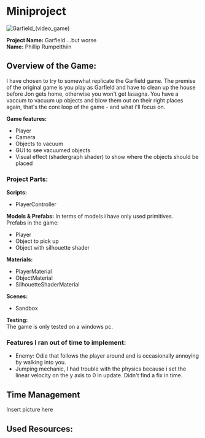 # Miniproject
![Garfield_(video_game)](https://github.com/user-attachments/assets/72f081ea-30ec-483d-a4ad-b6a42287c13e)

**Project Name:** Garfield ...but worse
<br> **Name:** Phillip Rumpelthiin

## Overview of the Game:
I have chosen to try to somewhat replicate the Garfield game. The premise of the original game is you play as Garfield and have to clean up the house before Jon gets home, otherwise you won't get lasagna. You have a vaccum to vacuum up objects and blow them out on their right places again, that's the core loop of the game - and what i'll focus on. 

**Game features:** 
* Player 
* Camera 
* Objects to vacuum 
* GUI to see vacuumed objects 
* Visual effect (shadergraph shader) to show where the objects should be placed 

### Project Parts:
**Scripts:** 
* PlayerController

**Models & Prefabs:**
In terms of models i have only used primitives. 
<br> Prefabs in the game: 
* Player
* Object to pick up
* Object with silhouette shader

**Materials:**
* PlayerMaterial
* ObjectMaterial
* SilhouetteShaderMaterial

**Scenes:** 
* Sandbox

**Testing:**
<br> The game is only tested on a windows pc. 

### Features I ran out of time to implement: 
* Enemy: Odie that follows the player around and is occasionally annoying by walking into you.
* Jumping mechanic, I had trouble with the physics because i set the linear velocity on the y axis to 0 in update. Didn't find a fix in time.  

## Time Management
Insert picture here

## Used Resources: 







